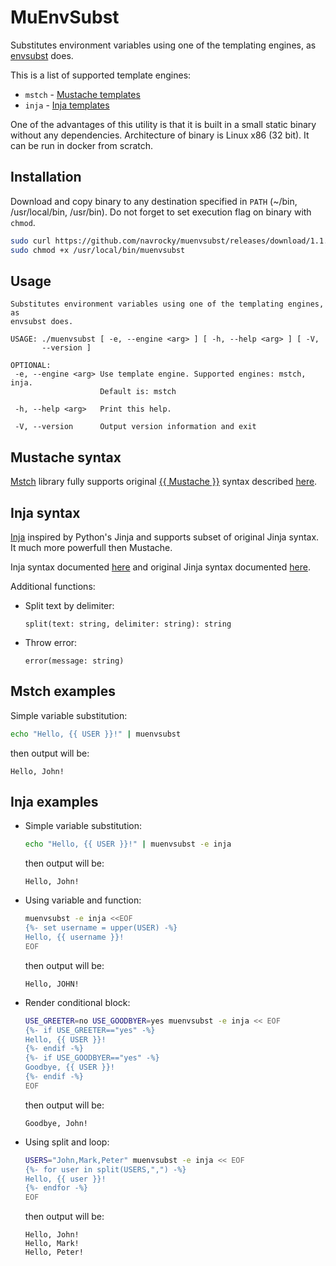 # MuEnvSubst

Substitutes environment variables using one of the templating engines, as 
[envsubst](https://www.gnu.org/software/gettext/manual/html_node/envsubst-Invocation.html) does. 

This is a list of supported template engines:

- `mstch` - [Mustache templates](https://github.com/no1msd/mstch)
- `inja` - [Inja templates](https://pantor.github.io/inja/)

One of the advantages of this utility is that it is built in a small static binary without any dependencies.
Architecture of binary is Linux x86 (32 bit). It can be run in docker from scratch.

## Installation

Download and copy binary to any destination specified in `PATH` (~/bin, /usr/local/bin, /usr/bin). 
Do not forget to set execution flag on binary with `chmod`.

```sh
sudo curl https://github.com/navrocky/muenvsubst/releases/download/1.1.0/muenvsubst -Lo /usr/local/bin/muenvsubst
sudo chmod +x /usr/local/bin/muenvsubst
```

## Usage

```
Substitutes environment variables using one of the templating engines, as 
envsubst does. 

USAGE: ./muenvsubst [ -e, --engine <arg> ] [ -h, --help <arg> ] [ -V, 
       --version ] 

OPTIONAL:
 -e, --engine <arg> Use template engine. Supported engines: mstch, inja. 
                    Default is: mstch 

 -h, --help <arg>   Print this help. 

 -V, --version      Output version information and exit
```

## Mustache syntax

[Mstch](https://github.com/no1msd/mstch) library fully supports original [{{ Mustache }}](https://mustache.github.io/) 
syntax described [here](https://mustache.github.io/mustache.5.html).

## Inja syntax

[Inja](https://pantor.github.io/inja/) inspired by Python's Jinja and supports subset of original Jinja syntax. It 
much more powerfull then Mustache. 

Inja syntax documented [here](https://pantor.github.io/inja/) and original Jinja syntax documented 
[here](https://jinja.palletsprojects.com/en/stable/templates/).

Additional functions:

- Split text by delimiter:

  ```
  split(text: string, delimiter: string): string
  ```
  
- Throw error:
  
  ```
  error(message: string)
  ```

## Mstch examples

Simple variable substitution:

```sh
echo "Hello, {{ USER }}!" | muenvsubst
```

then output will be: 

```
Hello, John!
```

## Inja examples

- Simple variable substitution:
  ```sh
  echo "Hello, {{ USER }}!" | muenvsubst -e inja
  ```

  then output will be: 

  ```
  Hello, John!
  ```

- Using variable and function:

  ```sh
  muenvsubst -e inja <<EOF
  {%- set username = upper(USER) -%}
  Hello, {{ username }}!
  EOF
  ```
  
  then output will be: 
  
  ```
  Hello, JOHN!
  ```
  
- Render conditional block:

  ```sh
  USE_GREETER=no USE_GOODBYER=yes muenvsubst -e inja << EOF
  {%- if USE_GREETER=="yes" -%}
  Hello, {{ USER }}!
  {%- endif -%}
  {%- if USE_GOODBYER=="yes" -%}
  Goodbye, {{ USER }}!
  {%- endif -%}
  EOF
  ```

  then output will be: 
  
  ```
  Goodbye, John!
  ```

- Using split and loop:
  
  ```sh
  USERS="John,Mark,Peter" muenvsubst -e inja << EOF
  {%- for user in split(USERS,",") -%}
  Hello, {{ user }}!
  {%- endfor -%}
  EOF
  ```
  
  then output will be: 
  
  ```
  Hello, John!
  Hello, Mark!
  Hello, Peter!
  ```
